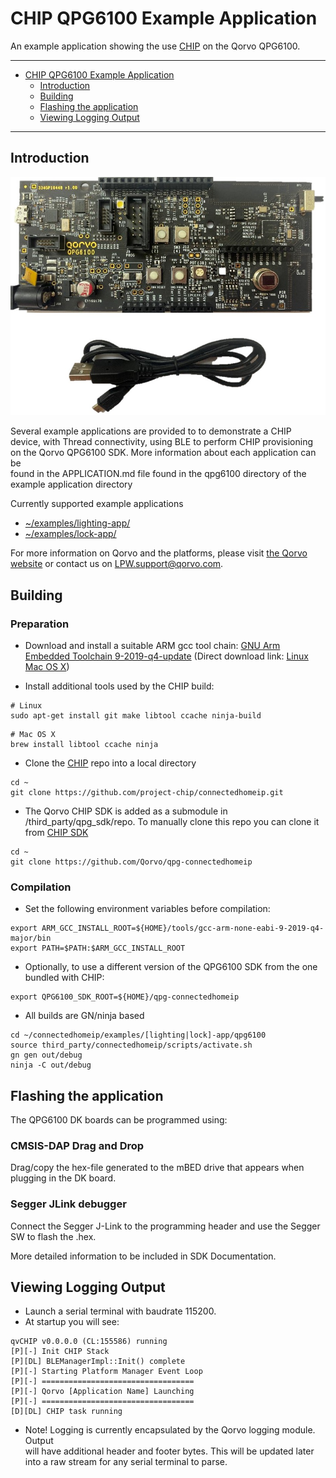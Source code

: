 # CHIP QPG6100 Example Application

An example application showing the use
[CHIP](https://github.com/project-chip/connectedhomeip) on the Qorvo QPG6100.

---

-   [CHIP QPG6100 Example Application](#chip-qpg6100-example-application)
    -   [Introduction](#introduction)
    -   [Building](#building)
    -   [Flashing the application](#flashing-the-application)
    -   [Viewing Logging Output](#viewing-logging-output)

---

## Introduction

![QPG6100 DK board](../../platform/qpg6100/doc/QPG6100_DK_Board.jpg)

Several example applications are provided to to demonstrate a CHIP  
device, with Thread connectivity, using BLE to perform CHIP provisioning  
on the Qorvo QPG6100 SDK. More information about each application can be  
found in the APPLICATION.md file found in the qpg6100 directory of the  
example application directory

Currently supported example applications

-   [~/examples/lighting-app/](../../../examples/lighting-app/qpg6100/APPLICATION.md)
-   [~/examples/lock-app/](../../../examples/lock-app/qpg6100/APPLICATION.md)

For more information on Qorvo and the platforms, please visit
[the Qorvo website](http://www.qorvo.com) or contact us on
LPW.support@qorvo.com.

## Building

### Preparation

-   Download and install a suitable ARM gcc tool chain:
    [GNU Arm Embedded Toolchain 9-2019-q4-update](https://developer.arm.com/tools-and-software/open-source-software/developer-tools/gnu-toolchain/gnu-rm/downloads)
    (Direct download link:
    [Linux](https://armkeil.blob.core.windows.net/developer/Files/downloads/gnu-rm/9-2019q4/gcc-arm-none-eabi-9-2019-q4-major-x86_64-linux.tar.bz2)
    [Mac OS X](https://armkeil.blob.core.windows.net/developer/Files/downloads/gnu-rm/9-2019q4/gcc-arm-none-eabi-9-2019-q4-major-mac.tar.bz2))

-   Install additional tools used by the CHIP build:

```
# Linux
sudo apt-get install git make libtool ccache ninja-build
```

```
# Mac OS X
brew install libtool ccache ninja
```

-   Clone the [CHIP](https://github.com/project-chip/connectedhomeip) repo into
    a local directory

```
cd ~
git clone https://github.com/project-chip/connectedhomeip.git
```

-   The Qorvo CHIP SDK is added as a submodule in /third_party/qpg_sdk/repo. To
    manually clone this repo you can clone it from
    [CHIP SDK](https://github.com/Qorvo/qpg-connectedhomeip)

```
cd ~
git clone https://github.com/Qorvo/qpg-connectedhomeip
```

### Compilation

-   Set the following environment variables before compilation:

```
export ARM_GCC_INSTALL_ROOT=${HOME}/tools/gcc-arm-none-eabi-9-2019-q4-major/bin
export PATH=$PATH:$ARM_GCC_INSTALL_ROOT
```

-   Optionally, to use a different version of the QPG6100 SDK from the one
    bundled with CHIP:

```
export QPG6100_SDK_ROOT=${HOME}/qpg-connectedhomeip
```

-   All builds are GN/ninja based

```
cd ~/connectedhomeip/examples/[lighting|lock]-app/qpg6100
source third_party/connectedhomeip/scripts/activate.sh
gn gen out/debug
ninja -C out/debug
```

## Flashing the application

The QPG6100 DK boards can be programmed using:

### CMSIS-DAP Drag and Drop

Drag/copy the hex-file generated to the mBED drive that appears when plugging in
the DK board.

### Segger JLink debugger

Connect the Segger J-Link to the programming header and use the Segger SW to
flash the .hex.

More detailed information to be included in SDK Documentation.

## Viewing Logging Output

-   Launch a serial terminal with baudrate 115200.
-   At startup you will see:

```
qvCHIP v0.0.0.0 (CL:155586) running
[P][-] Init CHIP Stack
[P][DL] BLEManagerImpl::Init() complete
[P][-] Starting Platform Manager Event Loop
[P][-] ==================================
[P][-] Qorvo [Application Name] Launching
[P][-] ==================================
[D][DL] CHIP task running
```

-   Note! Logging is currently encapsulated by the Qorvo logging module.
    Output  
    will have additional header and footer bytes. This will be updated later  
    into a raw stream for any serial terminal to parse.
